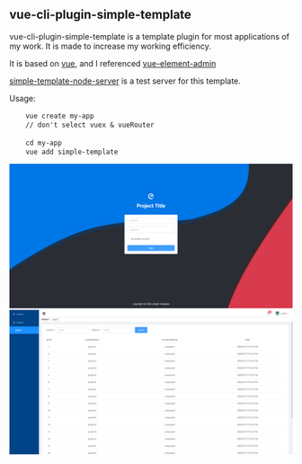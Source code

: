 ## vue-cli-plugin-simple-template

vue-cli-plugin-simple-template is a template plugin for most applications of my work. It is made to increase my working efficiency.

It is based on [vue](https://cn.vuejs.org/index.html), and I referenced [vue-element-admin](https://github.com/PanJiaChen/vue-element-admin/)

[simple-template-node-server](https://github.com/zcbepo/simple-template-node-server) is a test server for this template.

Usage:
```
    vue create my-app
    // don't select vuex & vueRouter

    cd my-app
    vue add simple-template
```

![screenshot](/screenshots/login.png)
![screenshot](/screenshots/main.jpg)
